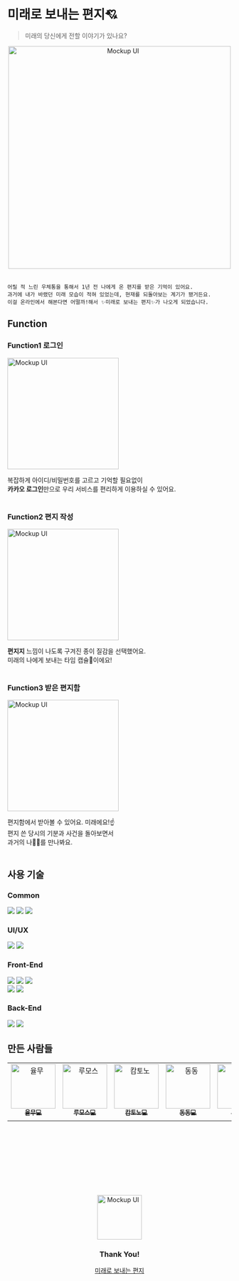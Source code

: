 

# 미래로 보내는 편지💘
> 미래의 당신에게 전할 이야기가 있나요?


<div align=center>
  <img src="https://user-images.githubusercontent.com/97335934/196182763-7ec4a36c-282d-40e8-a372-bfd01e2ccc65.png" width="500" alt="Mockup UI"/>
</div>

<br/>

```
어릴 적 느린 우체통을 통해서 1년 전 나에게 온 편지를 받은 기억이 있어요.
과거에 내가 바랬던 미래 모습이 적혀 있었는데, 현재를 되돌아보는 계기가 됐거든요.
이걸 온라인에서 해본다면 어떨까!해서 ✨미래로 보내는 편지✨가 나오게 되었습니다.
```






## Function
### Function1 로그인
<img src="https://user-images.githubusercontent.com/97335934/196197663-cd0359db-34e0-41b8-88ba-45aedd94c343.png" width="250" alt="Mockup UI"/>

복잡하게 아이디/비밀번호를 고르고 기억할 필요없이 <br/> 
**카카오 로그인**만으로 우리 서비스를 편리하게 이용하실 수 있어요.<br/><br/>


### Function2 편지 작성
<img src="https://user-images.githubusercontent.com/97335934/196197759-ca4ec09f-d073-4039-830f-f14a0e3b74c8.png" width="250" alt="Mockup UI"/>

**편지지** 느낌이 나도록 구겨진 종이 질감을 선택했어요. <br>
미래의 나에게 보내는 타임 캡슐🚀이에요!<br/><br/>



### Function3 받은 편지함

<img src="https://user-images.githubusercontent.com/97335934/196197867-217ab471-c299-46a0-bcdc-8485f165a454.png" width="250" alt="Mockup UI"/>

편지함에서 받아볼 수 있어요. 미래에요!☝️ <br>
편지 쓴 당시의 기분과 사건을 돌아보면서  <br>
과거의 나👩‍👦를 만나봐요.<br/><br/>



## 사용 기술
### Common
<span>
<img src="https://img.shields.io/badge/GitHub-181717?style=flat-square&logo=GitHub&logoColor=white"/>
<img src="https://img.shields.io/badge/Figma-F24E1E?style=flat-square&logo=Figma&logoColor=white"/>
    <img src="https://img.shields.io/badge/Gather-caa6fe?style=flat-square&logo=Undertale&logoColor=white"/>
</span>

### UI/UX

<span>
<img src="https://img.shields.io/badge/Adobe Photoshop-31A8FF?style=flat-square&logo=Adobe Photoshop&logoColor=white"/>
<img src="https://img.shields.io/badge/Adobe Illustrator-FF9A00?style=flat-square&logo=Adobe Illustrator&logoColor=white"/>
</span>

### Front-End


<span>
  <img src="https://img.shields.io/badge/ESLint-4B32C3?style=flat-square&logo=ESLint&logoColor=white"/>
  <img src="https://img.shields.io/badge/Prettier-F7B93E?style=flat-square&logo=Prettier&logoColor=white"/>
  <img src="https://img.shields.io/badge/StyledComponents/Emotion-DB7093?style=flat-square&logo=Styled-components&logoColor=white"/>
</span>
</br>
<span>
  <img src="https://img.shields.io/badge/React-61DAFB?style=flat-square&logo=React&logoColor=white"/>
  <img src="https://img.shields.io/badge/Next-000000?style=flat-square&logo=Next.js&logoColor=white"/>
</span>



### Back-End
<span>
  <img src="https://img.shields.io/badge/SpringBoot-6DB33F?style=flat-square&logo=SpringBoot&logoColor=white"/>
  <img src="https://img.shields.io/badge/Azure-011D9C?style=flat-square&logo=microsoft-azure&logoColor=white"/>

</span>

## 만든 사람들
<table>
  <tbody>
    <tr>
      <td align="center">
        <a href="https://github.com/wang-yurin"><img src="https://avatars.githubusercontent.com/u/101461874?v=4" width="100px;" alt="율무"/><br /><sub><b>율무💻</b></sub></a><br />
        </td>
        <td align="center">
        <a href="https://github.com/seunghw"><img src="https://avatars.githubusercontent.com/u/70190106?v=4" width="100px;" alt="루모스"/><br /><sub><b>루모스💻</b></sub></a><br />
        </td>
        <td align="center">
        <a href="https://github.com/deipanema"><img src="https://mblogthumb-phinf.pstatic.net/MjAyMTA0MTlfMjUx/MDAxNjE4ODM4ODY4MTMx.Ghcvnc6uH2Egwy9HfreseyqqW8kHgXzvYCftQ3GCYBkg.peQlD2t_lc5zzYywlK2KYY_xkV5tQhxUWG2HHVaw6PUg.JPEG.cheguebara/IMG%EF%BC%BF20210417%EF%BC%BF083621%EF%BC%BF751.jpg?type=w800" width="100px;" alt="캄토노"/><br /><sub><b>캄토노💻</b></sub></a><br />
        </td>
        <td align="center">
        <a href="https://github.com/dongdongee"><img src="https://postfiles.pstatic.net/20141202_100/eponine77_141749260124837gPA_JPEG/f0163868_5075804eda78d.jpg?type=w2" width="100px;" alt="동동"/><br /><sub><b>동동💻</b></sub></a><br />
        </td>
        <td align="center">
        <a href="https://github.com/wugusaud77"><img src="https://avatars.githubusercontent.com/u/26669223?v=4" width="100px;" alt="주륵"/><br /><sub><b>주륵💻</b></sub></a><br />
        </td>
        <td align="center">
        <a href="https://github.com/KaniKim"><img src="https://avatars.githubusercontent.com/u/19832624?v=4" width="100px;" alt="카니"/><br /><sub><b>카니📱</b></sub></a><br />
        </td>
        <td align="center">
        <a href="https://github.com/Cha-Young-Ho"><img src="https://avatars.githubusercontent.com/u/79268661?v=4" width="100px;" alt="킨드"/><br /><sub><b>킨드📱</b></sub></a><br />
        </td>
        <td align="center">
        <a href=""><img src="https://image-notepet.akamaized.net/resize/620x-/seimage/20190104%2F4ceebf301cf61479f62d88990f863b8d.jpg" width="100px;" alt="얌"/><br /><sub><b>얌🎨</b></sub></a><br />
        </td>
      </tr>
      </tbody>
      </table>
      
      
      
      
<br/><br/><br/><br/><br/><br/><br/><br/>

<div align=center>
  <img src="https://user-images.githubusercontent.com/97335934/196179052-8c2ab6d6-fd6e-4fba-b03e-338395231b7c.png" width="100" alt="Mockup UI"/>
</div>
<div align=center><h3>Thank You!</h3></div>

<div align=center><a href="https://miraero-front.azurewebsites.net">미래로 보내는 편지</a></div>
